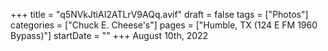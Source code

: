 +++
title = "q5NVkJtiAI2ATLrV9AQq.avif"
draft = false
tags = ["Photos"]
categories = ["Chuck E. Cheese's"]
pages = ["Humble, TX (124 E FM 1960 Bypass)"]
startDate = ""
+++
August 10th, 2022
